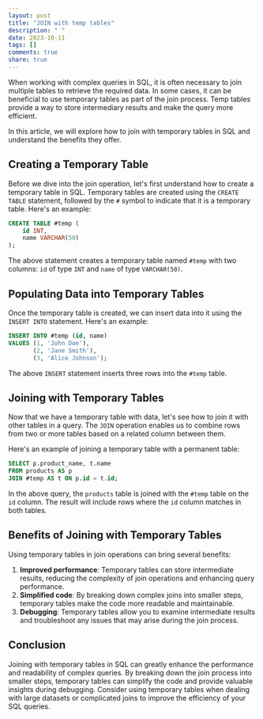 ```yaml
---
layout: post
title: "JOIN with temp tables"
description: " "
date: 2023-10-11
tags: []
comments: true
share: true
---
```


When working with complex queries in SQL, it is often necessary to join multiple tables to retrieve the required data. In some cases, it can be beneficial to use temporary tables as part of the join process. Temp tables provide a way to store intermediary results and make the query more efficient.

In this article, we will explore how to join with temporary tables in SQL and understand the benefits they offer.

## Creating a Temporary Table
Before we dive into the join operation, let's first understand how to create a temporary table in SQL. Temporary tables are created using the `CREATE TABLE` statement, followed by the `#` symbol to indicate that it is a temporary table. Here's an example:

```sql
CREATE TABLE #temp (
    id INT,
    name VARCHAR(50)
);
```

The above statement creates a temporary table named `#temp` with two columns: `id` of type `INT` and `name` of type `VARCHAR(50)`.

## Populating Data into Temporary Tables
Once the temporary table is created, we can insert data into it using the `INSERT INTO` statement. Here's an example:

```sql
INSERT INTO #temp (id, name)
VALUES (1, 'John Doe'), 
       (2, 'Jane Smith'),
       (3, 'Alice Johnson');
```

The above `INSERT` statement inserts three rows into the `#temp` table. 

## Joining with Temporary Tables
Now that we have a temporary table with data, let's see how to join it with other tables in a query. The `JOIN` operation enables us to combine rows from two or more tables based on a related column between them.

Here's an example of joining a temporary table with a permanent table:

```sql
SELECT p.product_name, t.name
FROM products AS p
JOIN #temp AS t ON p.id = t.id;
```

In the above query, the `products` table is joined with the `#temp` table on the `id` column. The result will include rows where the `id` column matches in both tables. 

## Benefits of Joining with Temporary Tables
Using temporary tables in join operations can bring several benefits:
1. **Improved performance**: Temporary tables can store intermediate results, reducing the complexity of join operations and enhancing query performance.
2. **Simplified code**: By breaking down complex joins into smaller steps, temporary tables make the code more readable and maintainable.
3. **Debugging**: Temporary tables allow you to examine intermediate results and troubleshoot any issues that may arise during the join process.

## Conclusion
Joining with temporary tables in SQL can greatly enhance the performance and readability of complex queries. By breaking down the join process into smaller steps, temporary tables can simplify the code and provide valuable insights during debugging. Consider using temporary tables when dealing with large datasets or complicated joins to improve the efficiency of your SQL queries.

<!-- hashtags: SQL, join, temporary tables -->